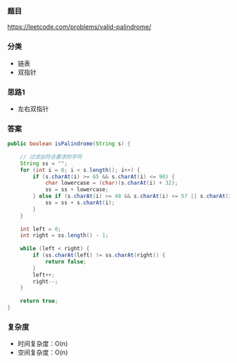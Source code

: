 ### 题目
https://leetcode.com/problems/valid-palindrome/

### 分类
* 链表
* 双指针

### 思路1
* 左右双指针

### 答案
```java
public boolean isPalindrome(String s) {
    
    // 过滤出符合要求的字符
    String ss = "";
    for (int i = 0; i < s.length(); i++) {
        if (s.charAt(i) >= 65 && s.charAt(i) <= 90) {
            char lowercase = (char)(s.charAt(i) + 32);
            ss = ss + lowercase;
        } else if (s.charAt(i) >= 48 && s.charAt(i) <= 57 || s.charAt(i) >= 97 && s.charAt(i) <= 122) {
            ss = ss + s.charAt(i);
        }
    }
    
    int left = 0;
    int right = ss.length() - 1;
    
    while (left < right) {
        if (ss.charAt(left) != ss.charAt(right)) {
            return false;
        }
        left++;
        right--;
    }
    
    return true;
}
```

### 复杂度
* 时间复杂度：O(n)
* 空间复杂度：O(n)
